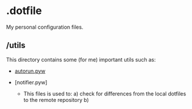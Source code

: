 # .dotfile

My personal configuration files.

## /utils

This directory contains some (for me) important utils such as:
- [autorun.pyw](./utils/autorun.pyw)

- [notifier.pyw]
    - This files is used to:
        a) check for differences from the local dotfiles to the remote repository
        b) 
